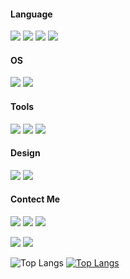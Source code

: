 #### Language
<img  src="https://img.shields.io/badge/Java-ED8B00?style=for-the-badge&logo=openjdk&logoColor=white"> <img  src="https://img.shields.io/badge/MySQL-00000F?style=for-the-badge&logo=mysql&logoColor=white"> <img  src="https://img.shields.io/badge/C-00599C?style=for-the-badge&logo=c&logoColor=white"> <img  src="https://img.shields.io/badge/C%2B%2B-00599C?style=for-the-badge&logo=c%2B%2B&logoColor=white">

#### OS
<img  src="https://img.shields.io/badge/Windows-0078D6?style=for-the-badge&logo=windows&logoColor=white"> <img  src="https://img.shields.io/badge/Linux-FCC624?style=for-the-badge&logo=linux&logoColor=black">

#### Tools
<img  src="https://img.shields.io/badge/IntelliJ_IDEA-000000.svg?style=for-the-badge&logo=intellij-idea&logoColor=white"> <img  src="https://img.shields.io/badge/Visual_Studio-5C2D91?style=for-the-badge&logo=visual%20studio&logoColor=white"> <img  src="https://img.shields.io/badge/Visual_Studio_Code-0078D4?style=for-the-badge&logo=visual%20studio%20code&logoColor=white">

#### Design
<img  src="https://img.shields.io/badge/Adobe%20Photoshop-31A8FF?logo=adobephotoshop&logoColor=fff&style=for-the-badge"> <img  src="https://img.shields.io/badge/Adobe%20Illustrator-FF9A00?logo=adobeillustrator&logoColor=fff&style=for-the-badge">

#### Contect Me
<a href="https://instagram.com/hk._.yy?igshid=OGQ5ZDc2ODk2ZA%3D%3D&utm_source=qr"><img src="https://img.shields.io/badge/Instagram-E4405F?style=for-the-badge&logo=instagram&logoColor=white"></a> <a href="https://www.discord.com/users/1163097636757315664"><img src="https://img.shields.io/badge/Discord-7289DA?style=for-the-badge&logo=discord&logoColor=white"></a> <a href="https://spotify.link/zECom7TUUDb"><img  src="https://img.shields.io/badge/Spotify-1ED760?&style=for-the-badge&logo=spotify&logoColor=white"></a>


<img  src="http://mazassumnida.wtf/api/v2/generate_badge?boj=rosa0000918">
<img  src="http://mazandi.herokuapp.com/api?handle=rosa0000918">

![Top Langs](https://github-readme-stats.vercel.app/api/top-langs/?username=hyokyung918&layout=compact)
[![Top Langs](https://github-readme-stats.vercel.app/api/top-langs/?username=hyokyung918&layout=donut-vertical)](https://github.com/anuraghazra/github-readme-stats)
